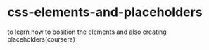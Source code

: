 # css-elements-and-placeholders
to learn how to position the elements and also creating placeholders(coursera)
